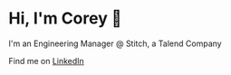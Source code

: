 # Hi, I'm Corey 👋

I'm an Engineering Manager @ Stitch, a Talend Company

Find me on <a href="http://www.coreyruderman.com">LinkedIn</a>
